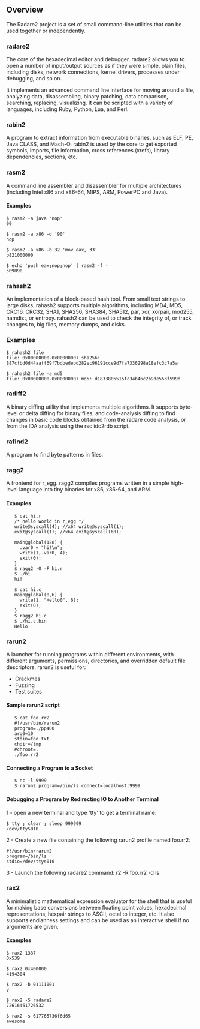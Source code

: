 ## Overview

The Radare2 project is a set of small command-line utilities that can be used together or independently.

### radare2

The core of the hexadecimal editor and debugger. radare2 allows you to open a number of input/output sources as if they were simple, plain files, including disks, network connections, kernel drivers, processes under debugging, and so on.

It implements an advanced command line interface for moving around a file, analyzing data, disassembling, binary patching, data comparison, searching, replacing, visualizing. It can be scripted with a variety of languages, including Ruby, Python, Lua, and Perl.

### rabin2

A program to extract information from executable binaries, such as ELF, PE, Java CLASS, and Mach-O. rabin2 is used by the core to get exported symbols, imports, file information, cross references (xrefs), library dependencies, sections, etc.

### rasm2

A command line assembler and disassembler for multiple architectures (including Intel x86 and x86-64, MIPS, ARM, PowerPC and Java).

#### Examples

    $ rasm2 -a java 'nop'
    00

    $ rasm2 -a x86 -d '90'
    nop

    $ rasm2 -a x86 -b 32 'mov eax, 33'
    b821000000

    $ echo 'push eax;nop;nop' | rasm2 -f -
    509090

### rahash2

An implementation of a block-based hash tool. From small text strings to large disks, rahash2 supports multiple algorithms, including MD4, MD5, CRC16, CRC32, SHA1, SHA256, SHA384, SHA512, par, xor, xorpair, mod255, hamdist, or entropy.
rahash2 can be used to check the integrity of, or track changes to, big files, memory dumps, and disks.

### Examples

    $ rahash2 file
    file: 0x00000000-0x00000007 sha256: 887cfbd0d44aaff69f7bdbedebd282ec96191cce9d7fa7336298a18efc3c7a5a

    $ rahash2 file -a md5
    file: 0x00000000-0x00000007 md5: d1833805515fc34b46c2b9de553f599d

### radiff2

A binary diffing utility that implements multiple algorithms. It supports byte-level or delta diffing for binary files, and code-analysis diffing to find changes in basic code blocks obtained from the radare code analysis, or from the IDA analysis using the rsc idc2rdb  script.

### rafind2

A program to find byte patterns in files.

### ragg2

A frontend for r_egg. ragg2 compiles programs written in a simple high-level language into tiny binaries for x86, x86-64, and ARM.

#### Examples

       $ cat hi.r
       /* hello world in r_egg */
       write@syscall(4); //x64 write@syscall(1);
       exit@syscall(1); //x64 exit@syscall(60);

       main@global(128) {
         .var0 = "hi!\n";
         write(1,.var0, 4);
         exit(0);
       }
       $ ragg2 -O -F hi.r
       $ ./hi
       hi!

       $ cat hi.c
       main@global(0,6) {
         write(1, "Hello0", 6);
         exit(0);
       }
       $ ragg2 hi.c
       $ ./hi.c.bin
       Hello

### rarun2

A launcher for running programs within different environments, with different arguments, permissions, directories, and overridden default file descriptors. rarun2 is useful for:

* Crackmes
* Fuzzing
* Test suites

#### Sample rarun2 script

       $ cat foo.rr2
       #!/usr/bin/rarun2
       program=./pp400
       arg0=10
       stdin=foo.txt
       chdir=/tmp
       #chroot=.
       ./foo.rr2


#### Connecting a Program to a Socket

       $ nc -l 9999
       $ rarun2 program=/bin/ls connect=localhost:9999


#### Debugging a Program by Redirecting IO to Another Terminal

1 - open a new terminal and type 'tty' to get a terminal name:

```
$ tty ; clear ; sleep 999999
/dev/ttyS010
```

2 - Create a new file containing the following rarun2 profile named foo.rr2:
```
#!/usr/bin/rarun2
program=/bin/ls 
stdio=/dev/ttys010
```
3 - Launch the following radare2 command: r2 -R foo.rr2 -d ls

### rax2

A minimalistic mathematical expression evaluator for the shell that is useful for making base conversions between floating point values, hexadecimal representations, hexpair strings to ASCII, octal to integer, etc. It also supports endianness settings and can be used as an interactive shell if no arguments are given.

#### Examples

    $ rax2 1337
    0x539

    $ rax2 0x400000
    4194304

    $ rax2 -b 01111001
    y

    $ rax2 -S radare2
    72616461726532

    $ rax2 -s 617765736f6d65
    awesome

